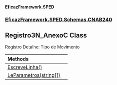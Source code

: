 #### [EficazFramework.SPED](EficazFrameworkSPED.md 'EficazFramework SPED')
### [EficazFramework.SPED.Schemas.CNAB240](EficazFramework.SPED.Schemas.CNAB240.md 'EficazFramework.SPED.Schemas.CNAB240')

## Registro3N_AnexoC Class

Registro Detalhe: Tipo de Movimento

| Methods | |
| :--- | :--- |
| [EscreveLinha()](EficazFramework.SPED.Schemas.CNAB240/Registro3N_AnexoC/EscreveLinha().md 'EficazFramework.SPED.Schemas.CNAB240.Registro3N_AnexoC.EscreveLinha()') | |
| [LeParametros(string[])](EficazFramework.SPED.Schemas.CNAB240/Registro3N_AnexoC/LeParametros(string[]).md 'EficazFramework.SPED.Schemas.CNAB240.Registro3N_AnexoC.LeParametros(string[])') | |
